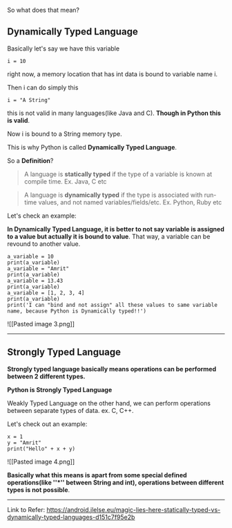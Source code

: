 So what does that mean?

## Dynamically Typed Language

Basically let's say we have this variable

```
i = 10
```

right now, a memory location that has int data is bound to variable name i.

Then i can do simply this
```
i = "A String"
```

this is not valid in many languages(like Java and C).
**Though in Python this is valid**.

Now i is bound to a String memory type.

This is why Python is called **Dynamically Typed Language**.

So a **Definition**?
> A language is **statically typed** if the type of a variable is known at compile time. Ex. Java, C etc

> A language is **dynamically typed** if the type is associated with run-time values, and not named variables/fields/etc. Ex. Python, Ruby etc

Let's check an example:



**In Dynamically Typed Language, it is better to not say variable is assigned to a value <a>but actually it is bound to value</a>**. That way, a variable can be revound to another value.
```
a_variable = 10
print(a_variable)
a_variable = "Amrit"
print(a_variable)
a_variable = 13.43
print(a_variable)
a_variable = [1, 2, 3, 4]
print(a_variable)
print('I can "bind and not assign" all these values to same variable name, because Python is Dynamically typed!!')

```

![[Pasted image 3.png]]

***

## Strongly Typed Language

**Strongly typed language basically means operations can be performed between 2 different types.**
	
**Python is Strongly Typed Language**
	
Weakly Typed Language on the other hand, we can perform operations between separate types of data.
ex. C, C++.

Let's check out an example:
```
x = 1
y = "Amrit"
print("Hello" + x + y)
```
![[Pasted image 4.png]]

**Basically what this means is apart from some special defined operations(like ''\*'' between String and int), operations between different types is not possible**.

***

Link to Refer:
https://android.jlelse.eu/magic-lies-here-statically-typed-vs-dynamically-typed-languages-d151c7f95e2b